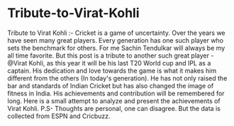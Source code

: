 # Tribute-to-Virat-Kohli
Tribute to Virat Kohli :-     Cricket is a game of uncertainty.  Over the years we have seen many great players. Every generation has one such player who sets the benchmark for others. For me Sachin Tendulkar will always be my all time favorite.   But this post is a tribute to another such great player - @Virat Kohli, as this year it will be his last T20 World cup and IPL as a captain. His dedication and love towards the game is what it makes him different from the others (In today's generation). He has not only raised the bar and standards of Indian Cricket but has also changed the image of fitness in India.   His achievements and contribution will be remembered for long. Here is a small attempt to analyze and present the achievements of Virat Kohli.    P.S- Thoughts are personal, one can disagree. But the data is collected from ESPN and Cricbuzz.
